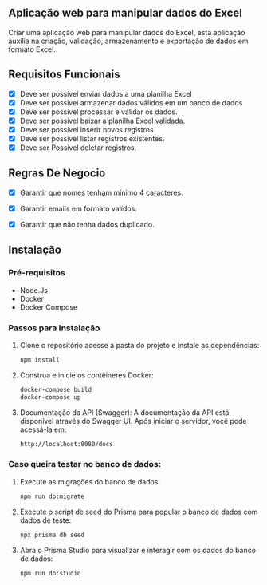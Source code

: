 ## Aplicação web para manipular dados do Excel

Criar uma aplicação web para manipular dados do Excel, esta aplicação auxilia na criação, validação, armazenamento e exportação de dados em formato Excel.

## Requisitos Funcionais
- [x] Deve ser possível enviar dados a uma planilha Excel 
- [x] Deve ser possível armazenar dados válidos em um banco de dados
- [x] Deve ser possível processar e validar os dados.
- [x] Deve ser possivel baixar a planilha Excel validada.
- [x] Deve ser possível inserir novos registros
- [x] Deve ser possível listar registros existentes. 
- [x] Deve ser Possivel deletar registros. 

## Regras De Negocio

- [x] Garantir que nomes tenham mínimo 4 caracteres.
- [x] Garantir emails em formato valídos. 
- [x] Garantir que não tenha dados duplicado.


## Instalação

### Pré-requisitos
- Node.Js
- Docker
- Docker Compose

### Passos para Instalação
1. Clone o repositório acesse a pasta do projeto e instale as dependências:
   ```sh
   npm install
2. Construa e inicie os contêineres Docker:
 
    ```sh
   docker-compose build
   docker-compose up

3. Documentação da API (Swagger): 
A documentação da API está disponível através do Swagger UI. Após iniciar o servidor, você pode acessá-la em:
   ```sh
   http://localhost:8080/docs


### Caso queira testar no banco de dados:

1. Execute as migrações do banco de dados:
   ```sh
   npm run db:migrate
2. Execute o script de seed do Prisma para popular o banco de dados com dados de teste:
   ```sh
   npx prisma db seed
3. Abra o Prisma Studio para visualizar e interagir com os dados do banco de dados:
   ```sh
   npm run db:studio
